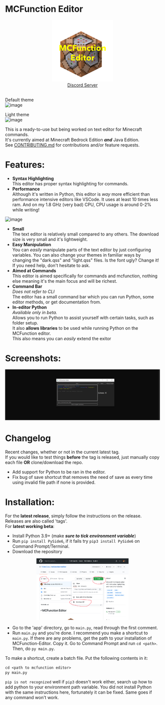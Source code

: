 # MCFunction Editor

<div align="center">
  <img src="https://raw.githubusercontent.com/VideoCarp/mcfunction-editor/main/repo/42F1B69E-6C0E-4E06-903C-E609D94D9245.png" height=200 width=200>
  <br>
  <a href="https://discord.gg/sTUFucA5xU">Discord Server</a>
</div>
<br>

Default theme  
![image](https://user-images.githubusercontent.com/66365570/164910068-c8a76c1d-9fe9-43d8-9373-9f677500d14e.png)
  
Light theme  
![image](https://user-images.githubusercontent.com/66365570/164910107-b0bd9a40-6a48-40bd-950a-1ae7c2053741.png)


This is a ready-to-use but being worked on text editor for Minecraft commands.<br>
It's currently aimed at Minecraft Bedrock Edition ***and*** Java Edition.<br>
See [CONTRIBUTING.md](https://github.com/VideoCarp/mcfunction-editor/blob/main/CONTRIBUTING.md) for contributions
and/or feature requests.
# Features:
* __Syntax Highlighting__<br>
This editor has proper syntax highlighting for commands.
* __Performance__<br>
Although it's written in Python, this editor is _way_ more efficient than performance intensive editors like VSCode.
It uses at least 10 times less ram. And on my 1.8 GHz (very bad) CPU, CPU usage is around 0-2% while writing!

![image](https://user-images.githubusercontent.com/66365570/164748899-40c48b7b-cdf5-4ef2-b8c9-8ba7eed47397.png)

* __Small__<br>
The text editor is relatively small compared to any others. The download size is very small and it's lightweight.
* __Easy Manipulation__<br>
You can *easily* manipulate parts of the text editor by just configuring variables.
You can also change your themes in familiar ways by changing the "dark.qss" and "light.qss" files. Is the font ugly? Change it!
If you need help, don't hesitate to ask.
* __Aimed at Commands__<br>
This editor is aimed specifically for commands and mcfunction, nothing else meaning it's the main focus and will be richest.
* __Command Bar__<br>
*Does not refer to CLI*<br>
The editor has a small command bar which you can run Python, some editor methods, or get documentation from.<br>
* __In-editor Python__<br>
*Available only in beta.*<br>
Allows you to run Python to assist yourself with certain tasks, such as folder setup.<br>
It also **allows libraries** to be used while running Python on the MCFunction editor.<br>
This also means you can *easily* extend the exitor
# Screenshots:

<img src="https://github.com/VideoCarp/mcfunction-editor/blob/main/repo/img.png?raw=true">

# Changelog
Recent changes, whether or not in the current latest tag.<br>
If you would like to test things **before** the tag is released, just manually copy each file **OR** clone/download the repo.
* Add support for Python to be ran in the editor.
* Fix bug of save shortcut that removes the need of save as every time using invalid file path if none is provided.
# Installation:
For the **latest release**, simply follow the instructions on the release. Releases are also called 'tags'.<br>
For **latest working beta**:
* Install Python 3.9+ (make ***sure to tick environment variable***)
* Run `pip install PySide6`, if it fails try `pip3 install PySide6` on Command Prompt/Terminal.
* Download the repository

<div align="center">
    <img src="https://raw.githubusercontent.com/VideoCarp/mcfunction-editor/main/repo/6B35181E-CBCF-43CC-A4A9-BA08CCF4D083.jpeg" width=300 height=200>
</div>

* Go to the 'app' directory, go to `main.py`, read through the first comment.
* Run `main.py` and you're done.
I recommend you make a shortcut to `main.py`.
If there are any problems, get the path to your installation of MCFunction-Editor. Copy it.
Go to Command Prompt and run `cd <path>`.
Then, do `py main.py`.

To make a shortcut, create a batch file. Put the following contents in it:
```batch
cd <path to mcfunction editor>
py main.py
```

`pip is not recognized` well if `pip3` doesn't work either, search up how to add python to your environment path variable. You did not install Python
with the same instructions here, fortunately it can be fixed. Same goes if any command won't work.

